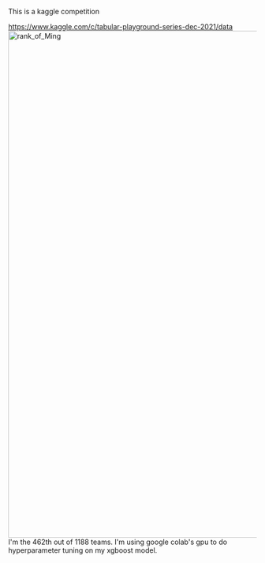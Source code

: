 This is a kaggle competition

https://www.kaggle.com/c/tabular-playground-series-dec-2021/data
<img width="1027" alt="rank_of_Ming" src="https://user-images.githubusercontent.com/56202303/148661299-7671558b-6626-4523-8f84-247c9f686337.png">
I'm the 462th out of 1188 teams. 
I'm using google colab's gpu to do hyperparameter tuning on my xgboost model.
